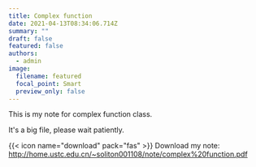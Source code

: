 ```yaml
---
title: Complex function
date: 2021-04-13T08:34:06.714Z
summary: ""
draft: false
featured: false
authors:
  - admin
image:
  filename: featured
  focal_point: Smart
  preview_only: false
---
```

This is my note for complex function class.

It's a big file, please wait patiently.

{{< icon name="download" pack="fas" >}} Download my note: <http://home.ustc.edu.cn/~soliton001108/note/complex%20function.pdf>[](http://home.ustc.edu.cn/~soliton001108/note/electronic%20circuitry.pdf)